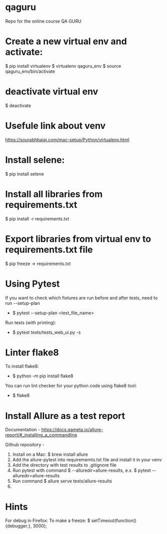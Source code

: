 # qaguru
Repo for the online course QA GURU

# Create a new virtual env and activate:
$ pip install virtualenv
$ virtualenv qaguru_env
$ source qaguru_env/bin/activate

# deactivate virtual env
$ deactivate

# Usefule link about venv
https://sourabhbajaj.com/mac-setup/Python/virtualenv.html


# Install selene:
$ pip install selene

# Install all libraries from requirements.txt
$ pip install -r requirements.txt

# Export libraries from virtual env to requirements.txt file
$ pip freeze -> requirements.txt 


# Using Pytest
If you want to check which fixtures are run before and after tests, need to run --setup-plan
- $ pytest --setup-plan <test_file_name>

Run tests (with printing):
- $ pytest tests/tests_web_ui.py -s


# Linter flake8
To install flake8:
- $ python -m pip install flake8

You can run lint checker for your python code using flake8 tool:
- $ flake8






# Install Allure as a test report
Documentation - https://docs.qameta.io/allure-report/#_installing_a_commandline

Github repository - 
1. Install on a Mac:
$ brew install allure
2. Add the allure-pytest into requirememts.txt file and install it in your venv
3. Add the directory with test results to .gitignore file
4. Run pytest with command $ --alluredir=allure-results, e.x.
$ pytest --alluredir=allure-results
5. Run command 
$ allure serve tests/allure-results
7. 






# Hints
For debug in Firefox:
To make a freeze: 
$ setTimeout(function() {debugger;}, 3000);